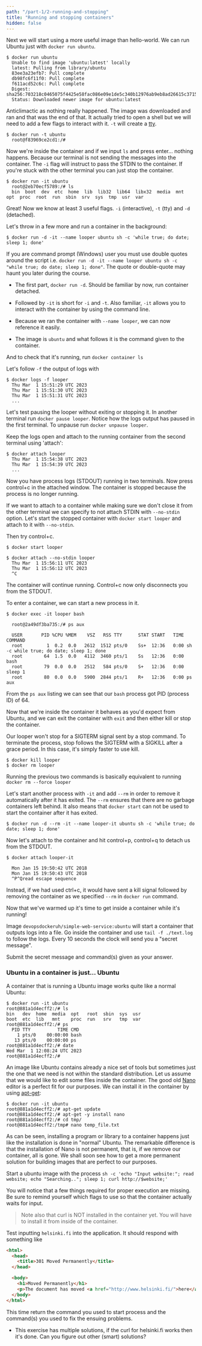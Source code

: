 ```yaml
---
path: "/part-1/2-running-and-stopping"
title: "Running and stopping containers"
hidden: false
---
```


Next we will start using a more useful image than hello-world. We can run Ubuntu just with `docker run ubuntu`.

```console
$ docker run ubuntu
  Unable to find image 'ubuntu:latest' locally
  latest: Pulling from library/ubuntu
  83ee3a23efb7: Pull complete
  db98fc6f11f0: Pull complete
  f611acd52c6c: Pull complete
  Digest: sha256:703218c0465075f4425e58fac086e09e1de5c340b12976ab9eb8ad26615c3715
  Status: Downloaded newer image for ubuntu:latest
```

Anticlimactic as nothing really happened. The image was downloaded and ran and that was the end of that. It actually tried to open a shell but we will need to add a few flags to interact with it. `-t` will create a [tty](https://itsfoss.com/what-is-tty-in-linux/).

```console
$ docker run -t ubuntu
  root@f83969ce2cd1:/#
```

Now we're inside the container and if we input `ls` and press enter... nothing happens. Because our terminal is not sending the messages into the container. The `-i` flag will instruct to pass the STDIN to the container. If you're stuck with the other terminal you can just stop the container.

```console
$ docker run -it ubuntu
  root@2eb70ecf5789:/# ls
  bin  boot  dev  etc  home  lib  lib32  lib64  libx32  media  mnt  opt  proc  root  run  sbin  srv  sys  tmp  usr  var
```

Great! Now we know at least 3 useful flags. `-i` (interactive), `-t` (tty) and `-d` (detached).

Let's throw in a few more and run a container in the background:

```console
$ docker run -d -it --name looper ubuntu sh -c 'while true; do date; sleep 1; done'
```

<text-box name="Quotes" variant="hint">

If you are command prompt (Windows) user you must use double quotes around the script i.e. `docker run -d -it --name looper ubuntu sh -c "while true; do date; sleep 1; done"`. The quote or double-quote may haunt you later during the course.

</text-box>

- The first part, `docker run -d`. Should be familiar by now, run container detached.

- Followed by `-it` is short for `-i` and `-t`. Also familiar, `-it` allows you to interact with the container by using the command line.

- Because we ran the container with `--name looper`, we can now reference it easily.

- The image is `ubuntu` and what follows it is the command given to the container.

And to check that it's running, run `docker container ls`

Let's follow `-f` the output of logs with

```console
$ docker logs -f looper
  Thu Mar  1 15:51:29 UTC 2023
  Thu Mar  1 15:51:30 UTC 2023
  Thu Mar  1 15:51:31 UTC 2023
  ...
```

Let's test pausing the looper without exiting or stopping it. In another terminal run `docker pause looper`. Notice how the logs output has paused in the first terminal. To unpause run `docker unpause looper`.

Keep the logs open and attach to the running container from the second terminal using 'attach':

```console
$ docker attach looper
  Thu Mar  1 15:54:38 UTC 2023
  Thu Mar  1 15:54:39 UTC 2023
  ...
```

Now you have process logs (STDOUT) running in two terminals. Now press control+c in the attached window. The container is stopped because the process is no longer running.

If we want to attach to a container while making sure we don't close it from the other terminal we can specify to not attach STDIN with `--no-stdin` option. Let's start the stopped container with `docker start looper` and attach to it with `--no-stdin`.

Then try control+c.

```console
$ docker start looper

$ docker attach --no-stdin looper
  Thu Mar  1 15:56:11 UTC 2023
  Thu Mar  1 15:56:12 UTC 2023
  ^C
```

The container will continue running. Control+c now only disconnects you from the STDOUT.

To enter a container, we can start a new process in it.

```console
$ docker exec -it looper bash

  root@2a49df3ba735:/# ps aux

  USER       PID %CPU %MEM    VSZ   RSS TTY      STAT START   TIME COMMAND
  root         1  0.2  0.0   2612  1512 pts/0    Ss+  12:36   0:00 sh -c while true; do date; sleep 1; done
  root        64  1.5  0.0   4112  3460 pts/1    Ss   12:36   0:00 bash
  root        79  0.0  0.0   2512   584 pts/0    S+   12:36   0:00 sleep 1
  root        80  0.0  0.0   5900  2844 pts/1    R+   12:36   0:00 ps aux
```

From the `ps aux` listing we can see that our `bash` process got PID (process ID) of 64.

Now that we're inside the container it behaves as you'd expect from Ubuntu, and we can exit the container with `exit` and then either kill or stop the container.

Our looper won't stop for a SIGTERM signal sent by a stop command. To terminate the process, stop follows the SIGTERM with a SIGKILL after a grace period. In this case, it's simply faster to use kill.

```console
$ docker kill looper
$ docker rm looper
```

Running the previous two commands is basically equivalent to running `docker rm --force looper`

Let's start another process with `-it` and add `--rm` in order to remove it automatically after it has exited. The `--rm` ensures that there are no garbage containers left behind. It also means that `docker start` can not be used to start the container after it has exited.

```console
$ docker run -d --rm -it --name looper-it ubuntu sh -c 'while true; do date; sleep 1; done'
```

Now let's attach to the container and hit control+p, control+q to detach us from the STDOUT.

```console
$ docker attach looper-it

  Mon Jan 15 19:50:42 UTC 2018
  Mon Jan 15 19:50:43 UTC 2018
  ^P^Qread escape sequence
```

Instead, if we had used ctrl+c, it would have sent a kill signal followed by removing the container as we specified `--rm` in `docker run` command.

<exercise name="Exercise 1.3: Secret message">

Now that we've warmed up it's time to get inside a container while it's running!

Image `devopsdockeruh/simple-web-service:ubuntu` will start a container that outputs logs into a file.
Go inside the container and use `tail -f ./text.log` to follow the logs.
Every 10 seconds the clock will send you a "secret message".

Submit the secret message and command(s) given as your answer.

</exercise>

### Ubuntu in a container is just... Ubuntu

A container that is running a Ubuntu image works quite like a normal Ubuntu:

```console
$ docker run -it ubuntu
root@881a1d4ecff2:/# ls
bin   dev  home  media  opt   root  sbin  sys  usr
boot  etc  lib   mnt    proc  run   srv   tmp  var
root@881a1d4ecff2:/# ps
  PID TTY          TIME CMD
    1 pts/0    00:00:00 bash
   13 pts/0    00:00:00 ps
root@881a1d4ecff2:/# date
Wed Mar  1 12:08:24 UTC 2023
root@881a1d4ecff2:/#
```

An image like Ubuntu contains already a nice set of tools but sometimes just the one that we need is not within the standard distribution. Let us assume that we would like to edit some files inside the container. The good old [Nano](https://www.nano-editor.org/) editor is a perfect fit for our purposes. We can install it in the container by using [apt-get](https://help.ubuntu.com/community/AptGet/Howto):

```console
$ docker run -it ubuntu
root@881a1d4ecff2:/# apt-get update
root@881a1d4ecff2:/# apt-get -y install nano
root@881a1d4ecff2:/# cd tmp/
root@881a1d4ecff2:/tmp# nano temp_file.txt
```

As can be seen, installing a program or library to a container happens just like the installation is done in "normal" Ubuntu. The remarkable difference is that the installation of Nano is not permanent, that is, if we remove our container, all is gone. We shall soon see how to get a more permanent solution for building images that are perfect to our purposes.

<exercise name="Exercise 1.4: Missing dependencies">

Start a ubuntu image with the process `sh -c 'echo "Input website:"; read website; echo "Searching.."; sleep 1; curl http://$website;'`

You will notice that a few things required for proper execution are missing. Be sure to remind yourself which flags
to use so that the container actually waits for input.

> Note also that curl is NOT installed in the container yet. You will have to install it from inside of the container.

Test inputting `helsinki.fi` into the application. It should respond with something like

```html
<html>
  <head>
    <title>301 Moved Permanently</title>
  </head>

  <body>
    <h1>Moved Permanently</h1>
    <p>The document has moved <a href="http://www.helsinki.fi/">here</a>.</p>
  </body>
</html>
```

This time return the command you used to start process and the command(s) you used to fix the ensuing problems.

* This exercise has multiple solutions, if the curl for helsinki.fi works then it's done. Can you figure out other (smart) solutions?

</exercise>
